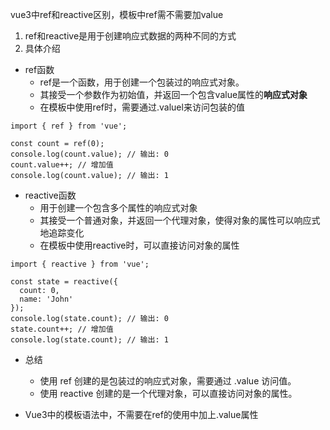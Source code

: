 vue3中ref和reactive区别，模板中ref需不需要加value
1. ref和reactive是用于创建响应式数据的两种不同的方式
2. 具体介绍
- ref函数
    - ref是一个函数，用于创建一个包装过的响应式对象。
    - 其接受一个参数作为初始值，并返回一个包含value属性的**响应式对象**
    - 在模板中使用ref时，需要通过.valuel来访问包装的值
```
import { ref } from 'vue';

const count = ref(0);
console.log(count.value); // 输出: 0
count.value++; // 增加值
console.log(count.value); // 输出: 1
```
- reactive函数
    - 用于创建一个包含多个属性的响应式对象
    - 其接受一个普通对象，并返回一个代理对象，使得对象的属性可以响应式地追踪变化
    - 在模板中使用reactive时，可以直接访问对象的属性
```
import { reactive } from 'vue';

const state = reactive({
  count: 0,
  name: 'John'
});
console.log(state.count); // 输出: 0
state.count++; // 增加值
console.log(state.count); // 输出: 1
```

- 总结
    - 使用 ref 创建的是包装过的响应式对象，需要通过 .value 访问值。
    - 使用 reactive 创建的是一个代理对象，可以直接访问对象的属性。

- Vue3中的模板语法中，不需要在ref的使用中加上.value属性